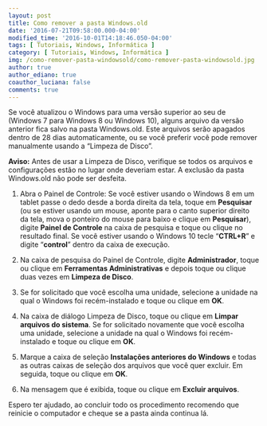 ```yaml
---
layout: post
title: Como remover a pasta Windows.old
date: '2016-07-21T09:58:00.000-04:00'
modified_time: '2016-10-01T14:18:46.050-04:00'
tags: [ Tutoriais, Windows, Informática ]
category: [ Tutoriais, Windows, Informática ]
img: /como-remover-pasta-windowsold/como-remover-pasta-windowsold.jpg
author: true
author_ediano: true
coauthor_luciana: false
comments: true
---
```


Se você atualizou o Windows para uma versão superior ao seu de (Windows 7 para Windows 8 ou Windows 10), alguns arquivo da versão anterior fica salvo na pasta Windows.old. Este arquivos serão apagados dentro de 28 dias automaticamente, ou se você preferir você pode remover manualmente usando a “Limpeza de Disco”.

**Aviso:** Antes de usar a Limpeza de Disco, verifique se todos os arquivos e configurações estão no lugar onde deveriam estar. A exclusão da pasta Windows.old não pode ser desfeita.

1. Abra o Painel de Controle: Se você estiver usando o Windows 8 em um tablet passe o dedo desde a borda direita da tela, toque em **Pesquisar** (ou se estiver usando um mouse, aponte para o canto superior direito da tela, mova o ponteiro do mouse para baixo e clique em **Pesquisar**), digite **Painel de Controle** na caixa de pesquisa e toque ou clique no resultado final. Se você estiver usando o Windows 10 tecle “**CTRL+R**” e digite “**control**” dentro da caixa de execução.

2. Na caixa de pesquisa do Painel de Controle, digite **Administrador**, toque ou clique em **Ferramentas Administrativas** e depois toque ou clique duas vezes em **Limpeza de Disco**.

3. Se for solicitado que você escolha uma unidade, selecione a unidade na qual o Windows foi recém-instalado e toque ou clique em **OK**.

4. Na caixa de diálogo Limpeza de Disco, toque ou clique em **Limpar arquivos do sistema**. Se for solicitado novamente que você escolha uma unidade, selecione a unidade na qual o Windows foi recém-instalado e toque ou clique em **OK**.

5. Marque a caixa de seleção **Instalações anteriores do Windows** e todas as outras caixas de seleção dos arquivos que você quer excluir. Em seguida, toque ou clique em **OK**.

6. Na mensagem que é exibida, toque ou clique em **Excluir arquivos**.

Espero ter ajudado, ao concluir todo os procedimento recomendo que reinicie o computador e cheque se a pasta ainda continua lá.
